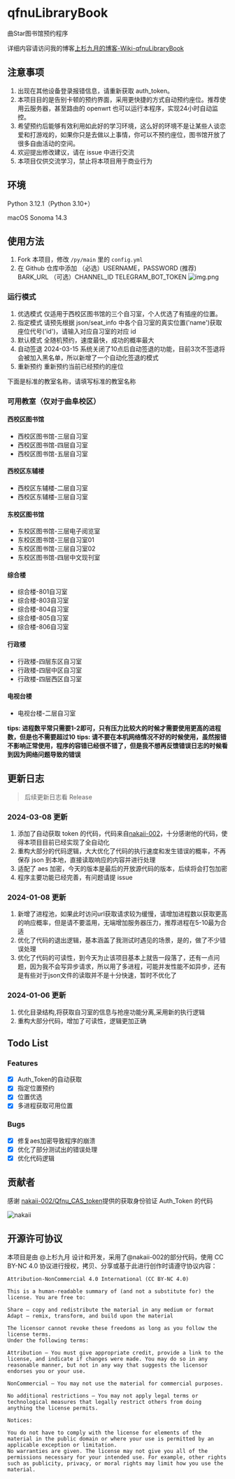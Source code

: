 # qfnuLibraryBook

曲Star图书馆预约程序

详细内容请访问我的博客[上杉九月的博客-Wiki-qfnuLibraryBook](https://blog.sakurasep.site/wiki/qfnuLibraryBook/index.html)

## 注意事项

1. 出现在其他设备登录报错信息，请重新获取 auth_token。
2. 本项目目的是告别卡顿的预约界面，采用更快捷的方式自动预约座位。推荐使用云服务器，甚至路由的 openwrt 也可以运行本程序，实现24小时自动监控。
3. 希望预约后能够有效利用如此好的学习环境，这么好的环境不是让某些人谈恋爱和打游戏的，如果你只是去做以上事情，你可以不预约座位，图书馆开放了很多自由活动的空间。
4. 欢迎提出修改建议，请在 issue 中进行交流
5. 本项目仅供交流学习，禁止将本项目用于商业行为

## 环境

Python 3.12.1（Python 3.10+）

macOS Sonoma 14.3

## 使用方法

1. Fork 本项目，修改 `/py/main` 里的 `config.yml`
2. 在 Github 仓库中添加 （必选）USERNAME，PASSWORD (推荐) BARK_URL （可选）CHANNEL_ID TELEGRAM_BOT_TOKEN
![img.png](assets/img.png)

### 运行模式

1. 优选模式 仅适用于西校区图书馆的三个自习室，个人优选了有插座的位置。
2. 指定模式 请预先根据 json/seat_info 中各个自习室的真实位置('name')获取座位代号('id')，请输入对应自习室的对应 id
3. 默认模式 全随机预约，速度最快，成功的概率最大
4. 自动签退 2024-03-15 系统关闭了10点后自动签退的功能，目前3次不签退将会被加入黑名单，所以新增了一个自动化签退的模式
5. 重新预约 重新预约当前已经预约的座位

下面是标准的教室名称，请填写标准的教室名称

### 可用教室（仅对于曲阜校区）

#### 西校区图书馆
* 西校区图书馆-三层自习室
* 西校区图书馆-四层自习室
* 西校区图书馆-五层自习室

#### 西校区东辅楼
* 西校区东辅楼-二层自习室
* 西校区东辅楼-三层自习室

#### 东校区图书馆
* 东校区图书馆-三层电子阅览室
* 东校区图书馆-三层自习室01
* 东校区图书馆-三层自习室02
* 东校区图书馆-四层中文现刊室

#### 综合楼
* 综合楼-801自习室
* 综合楼-803自习室
* 综合楼-804自习室
* 综合楼-805自习室 
* 综合楼-806自习室

#### 行政楼
* 行政楼-四层东区自习室
* 行政楼-四层中区自习室
* 行政楼-四层西区自习室

#### 电视台楼
* 电视台楼-二层自习室

**tips: 进程数平常只需要1-2即可，只有压力比较大的时候才需要使用更高的进程数，但是也不需要超过10**
**tips: 请不要在本机网络情况不好的时候使用，虽然报错不影响正常使用，程序的容错已经很不错了，但是我不想再反馈错误日志的时候看到因为网络问题导致的错误**




## 更新日志

> 后续更新日志看 Release

### 2024-03-08 更新
1. 添加了自动获取 token 的代码，代码来自[nakaii-002](https://github.com/nakaii-002)，十分感谢他的代码，使得本项目目前已经实现了全自动化
2. 重构大部分的代码逻辑，大大优化了代码的执行速度和发生错误的概率，不再保存 json 到本地，直接读取响应的内容并进行处理
3. 适配了 aes 加密，今天的版本是最后的开放源代码的版本，后续将会打包加密
4. 程序主要功能已经完善，有问题请提 issue

### 2024-01-08 更新

1. 新增了进程池，如果此时访问url获取请求较为缓慢，请增加进程数以获取更高的响应概率，但是请不要滥用，无端增加服务器压力，推荐进程在5-10最为合适
2. 优化了代码的退出逻辑，基本涵盖了我测试时遇见的场景，是的，做了不少错误处理
3. 优化了代码的可读性，到今天为止该项目基本上就告一段落了，还有一点问题，因为我不会写异步请求，所以用了多进程，可能并发性能不如异步，还有是有些对于json文件的读取并不是十分快速，暂时不优化了

### 2024-01-06 更新

1. 优化目录结构,将获取自习室的信息与抢座功能分离,采用新的执行逻辑
2. 重构大部分代码，增加了可读性，逻辑更加正确

## Todo List

### Features
- [x] Auth_Token的自动获取
- [x] 指定位置预约
- [x] 位置优选
- [x] 多进程获取可用位置
### Bugs
- [x] 修复aes加密导致程序的崩溃
- [x] 优化了部分测试出的错误处理
- [x] 优化代码逻辑

## 贡献者

感谢 [nakaii-002/Qfnu_CAS_token](https://github.com/nakaii-002/Qfnu_CAS_token )提供的获取身份验证 Auth_Token 的代码

![nakaii](./assets/nakaii-002.png)

## 开源许可协议
本项目是由 @上杉九月 设计和开发，采用了@nakaii-002的部分代码，使用 CC BY-NC 4.0 协议进行授权，拷贝、分享或基于此进行创作时请遵守协议内容：
```
Attribution-NonCommercial 4.0 International (CC BY-NC 4.0)

This is a human-readable summary of (and not a substitute for) the license. You are free to:

Share — copy and redistribute the material in any medium or format
Adapt — remix, transform, and build upon the material

The licensor cannot revoke these freedoms as long as you follow the license terms.
Under the following terms:

Attribution — You must give appropriate credit, provide a link to the license, and indicate if changes were made. You may do so in any reasonable manner, but not in any way that suggests the licensor endorses you or your use.

NonCommercial — You may not use the material for commercial purposes.

No additional restrictions — You may not apply legal terms or technological measures that legally restrict others from doing anything the license permits.

Notices:

You do not have to comply with the license for elements of the material in the public domain or where your use is permitted by an applicable exception or limitation.
No warranties are given. The license may not give you all of the permissions necessary for your intended use. For example, other rights such as publicity, privacy, or moral rights may limit how you use the material.

```
